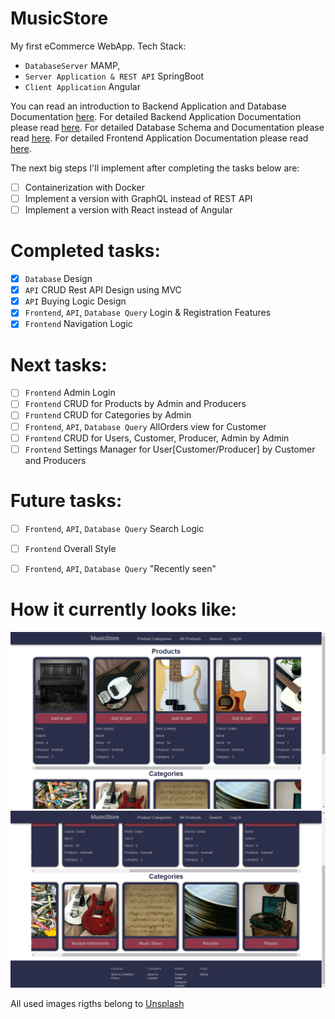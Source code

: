 # MusicStore
My first eCommerce WebApp. Tech Stack: 
- `DatabaseServer` MAMP,
- `Server Application & REST API` SpringBoot
-  `Client Application` Angular

You can read an introduction to Backend Application and Database Documentation [here](https://github.com/iambrunoromano/MusicStore/tree/main/MusicStore "Backend Application and Database README"). For detailed Backend Application  Documentation please read [here](https://github.com/iambrunoromano/MusicStore/tree/main/MusicStore/src "Backend Application README"). For detailed Database Schema and Documentation please read [here](https://github.com/iambrunoromano/MusicStore/tree/main/MusicStore/db "Database README"). For detailed Frontend Application Documentation please read [here](https://github.com/iambrunoromano/MusicStore/tree/main/musicstoreapp/src "Frontend Application README").

The next big steps I'll implement after completing the tasks below are:
- [ ] Containerization with Docker
- [ ] Implement a version with GraphQL instead of REST API
- [ ] Implement a version with React instead of Angular 

# Completed tasks:
- [x] `Database` Design
- [x] `API` CRUD Rest API Design using MVC 
- [x] `API` Buying Logic Design
- [x] `Frontend`, `API`, `Database Query` Login & Registration Features
- [x] `Frontend` Navigation Logic

# Next tasks: 
- [ ] `Frontend` Admin Login
- [ ] `Frontend` CRUD for Products by Admin and Producers
- [ ] `Frontend` CRUD for Categories by Admin
- [ ] `Frontend`, `API`, `Database Query` AllOrders view for Customer
- [ ] `Frontend` CRUD for Users, Customer, Producer, Admin by Admin
- [ ] `Frontend` Settings Manager for User[Customer/Producer] by Customer and Producers

# Future tasks: 
- [ ] `Frontend`, `API`, `Database Query` Search Logic
- [ ] `Frontend` Overall Style
- [ ]  `Frontend`, `API`, `Database Query` "Recently seen"


# How it currently looks like:
![...loading...](https://github.com/iambrunoromano/MusicStore/blob/main/readmeimg/screen1.png?raw=true)
![...loading...](https://github.com/iambrunoromano/MusicStore/blob/main/readmeimg/screen2.png?raw=true)

All used images rigths belong to [Unsplash](https://unsplash.com/)

